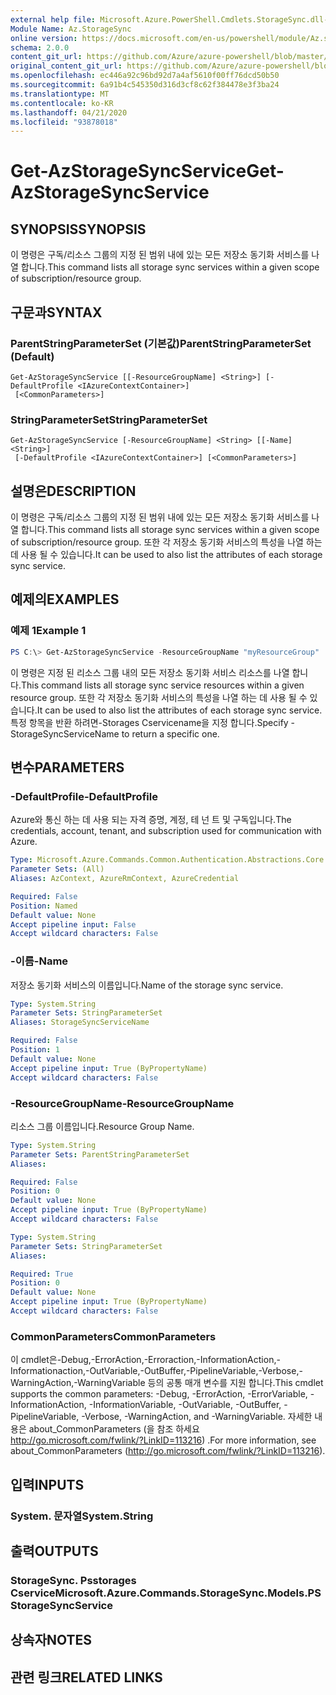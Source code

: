```yaml
---
external help file: Microsoft.Azure.PowerShell.Cmdlets.StorageSync.dll-Help.xml
Module Name: Az.StorageSync
online version: https://docs.microsoft.com/en-us/powershell/module/Az.storagesync/get-Azstoragesyncservice
schema: 2.0.0
content_git_url: https://github.com/Azure/azure-powershell/blob/master/src/StorageSync/StorageSync/help/Get-AzStorageSyncService.md
original_content_git_url: https://github.com/Azure/azure-powershell/blob/master/src/StorageSync/StorageSync/help/Get-AzStorageSyncService.md
ms.openlocfilehash: ec446a92c96bd92d7a4af5610f00ff76dcd50b50
ms.sourcegitcommit: 6a91b4c545350d316d3cf8c62f384478e3f3ba24
ms.translationtype: MT
ms.contentlocale: ko-KR
ms.lasthandoff: 04/21/2020
ms.locfileid: "93878018"
---
```

# <span data-ttu-id="00e33-101">Get-AzStorageSyncService</span><span class="sxs-lookup"><span data-stu-id="00e33-101">Get-AzStorageSyncService</span></span>

## <span data-ttu-id="00e33-102">SYNOPSIS</span><span class="sxs-lookup"><span data-stu-id="00e33-102">SYNOPSIS</span></span>
<span data-ttu-id="00e33-103">이 명령은 구독/리소스 그룹의 지정 된 범위 내에 있는 모든 저장소 동기화 서비스를 나열 합니다.</span><span class="sxs-lookup"><span data-stu-id="00e33-103">This command lists all storage sync services within a given scope of subscription/resource group.</span></span>

## <span data-ttu-id="00e33-104">구문과</span><span class="sxs-lookup"><span data-stu-id="00e33-104">SYNTAX</span></span>

### <span data-ttu-id="00e33-105">ParentStringParameterSet (기본값)</span><span class="sxs-lookup"><span data-stu-id="00e33-105">ParentStringParameterSet (Default)</span></span>
```
Get-AzStorageSyncService [[-ResourceGroupName] <String>] [-DefaultProfile <IAzureContextContainer>]
 [<CommonParameters>]
```

### <span data-ttu-id="00e33-106">StringParameterSet</span><span class="sxs-lookup"><span data-stu-id="00e33-106">StringParameterSet</span></span>
```
Get-AzStorageSyncService [-ResourceGroupName] <String> [[-Name] <String>]
 [-DefaultProfile <IAzureContextContainer>] [<CommonParameters>]
```

## <span data-ttu-id="00e33-107">설명은</span><span class="sxs-lookup"><span data-stu-id="00e33-107">DESCRIPTION</span></span>
<span data-ttu-id="00e33-108">이 명령은 구독/리소스 그룹의 지정 된 범위 내에 있는 모든 저장소 동기화 서비스를 나열 합니다.</span><span class="sxs-lookup"><span data-stu-id="00e33-108">This command lists all storage sync services within a given scope of subscription/resource group.</span></span> <span data-ttu-id="00e33-109">또한 각 저장소 동기화 서비스의 특성을 나열 하는 데 사용 될 수 있습니다.</span><span class="sxs-lookup"><span data-stu-id="00e33-109">It can be used to also list the attributes of each storage sync service.</span></span>

## <span data-ttu-id="00e33-110">예제의</span><span class="sxs-lookup"><span data-stu-id="00e33-110">EXAMPLES</span></span>

### <span data-ttu-id="00e33-111">예제 1</span><span class="sxs-lookup"><span data-stu-id="00e33-111">Example 1</span></span>
```powershell
PS C:\> Get-AzStorageSyncService -ResourceGroupName "myResourceGroup"
```

<span data-ttu-id="00e33-112">이 명령은 지정 된 리소스 그룹 내의 모든 저장소 동기화 서비스 리소스를 나열 합니다.</span><span class="sxs-lookup"><span data-stu-id="00e33-112">This command lists all storage sync service resources within a given resource group.</span></span> <span data-ttu-id="00e33-113">또한 각 저장소 동기화 서비스의 특성을 나열 하는 데 사용 될 수 있습니다.</span><span class="sxs-lookup"><span data-stu-id="00e33-113">It can be used to also list the attributes of each storage sync service.</span></span> <span data-ttu-id="00e33-114">특정 항목을 반환 하려면-Storages<c13> Cservicename을 지정 합니다.</span><span class="sxs-lookup"><span data-stu-id="00e33-114">Specify -StorageSyncServiceName to return a specific one.</span></span>

## <span data-ttu-id="00e33-115">변수</span><span class="sxs-lookup"><span data-stu-id="00e33-115">PARAMETERS</span></span>

### <span data-ttu-id="00e33-116">-DefaultProfile</span><span class="sxs-lookup"><span data-stu-id="00e33-116">-DefaultProfile</span></span>
<span data-ttu-id="00e33-117">Azure와 통신 하는 데 사용 되는 자격 증명, 계정, 테 넌 트 및 구독입니다.</span><span class="sxs-lookup"><span data-stu-id="00e33-117">The credentials, account, tenant, and subscription used for communication with Azure.</span></span>

```yaml
Type: Microsoft.Azure.Commands.Common.Authentication.Abstractions.Core.IAzureContextContainer
Parameter Sets: (All)
Aliases: AzContext, AzureRmContext, AzureCredential

Required: False
Position: Named
Default value: None
Accept pipeline input: False
Accept wildcard characters: False
```

### <span data-ttu-id="00e33-118">-이름</span><span class="sxs-lookup"><span data-stu-id="00e33-118">-Name</span></span>
<span data-ttu-id="00e33-119">저장소 동기화 서비스의 이름입니다.</span><span class="sxs-lookup"><span data-stu-id="00e33-119">Name of the storage sync service.</span></span>

```yaml
Type: System.String
Parameter Sets: StringParameterSet
Aliases: StorageSyncServiceName

Required: False
Position: 1
Default value: None
Accept pipeline input: True (ByPropertyName)
Accept wildcard characters: False
```

### <span data-ttu-id="00e33-120">-ResourceGroupName</span><span class="sxs-lookup"><span data-stu-id="00e33-120">-ResourceGroupName</span></span>
<span data-ttu-id="00e33-121">리소스 그룹 이름입니다.</span><span class="sxs-lookup"><span data-stu-id="00e33-121">Resource Group Name.</span></span>

```yaml
Type: System.String
Parameter Sets: ParentStringParameterSet
Aliases:

Required: False
Position: 0
Default value: None
Accept pipeline input: True (ByPropertyName)
Accept wildcard characters: False
```

```yaml
Type: System.String
Parameter Sets: StringParameterSet
Aliases:

Required: True
Position: 0
Default value: None
Accept pipeline input: True (ByPropertyName)
Accept wildcard characters: False
```

### <span data-ttu-id="00e33-122">CommonParameters</span><span class="sxs-lookup"><span data-stu-id="00e33-122">CommonParameters</span></span>
<span data-ttu-id="00e33-123">이 cmdlet은-Debug,-ErrorAction,-Erroraction,-InformationAction,-Informationaction,-OutVariable,-OutBuffer,-PipelineVariable,-Verbose,-WarningAction,-WarningVariable 등의 공통 매개 변수를 지원 합니다.</span><span class="sxs-lookup"><span data-stu-id="00e33-123">This cmdlet supports the common parameters: -Debug, -ErrorAction, -ErrorVariable, -InformationAction, -InformationVariable, -OutVariable, -OutBuffer, -PipelineVariable, -Verbose, -WarningAction, and -WarningVariable.</span></span> <span data-ttu-id="00e33-124">자세한 내용은 about_CommonParameters (을 참조 하세요 http://go.microsoft.com/fwlink/?LinkID=113216) .</span><span class="sxs-lookup"><span data-stu-id="00e33-124">For more information, see about_CommonParameters (http://go.microsoft.com/fwlink/?LinkID=113216).</span></span>

## <span data-ttu-id="00e33-125">입력</span><span class="sxs-lookup"><span data-stu-id="00e33-125">INPUTS</span></span>

### <span data-ttu-id="00e33-126">System. 문자열</span><span class="sxs-lookup"><span data-stu-id="00e33-126">System.String</span></span>

## <span data-ttu-id="00e33-127">출력</span><span class="sxs-lookup"><span data-stu-id="00e33-127">OUTPUTS</span></span>

### <span data-ttu-id="00e33-128">StorageSync. Psstorages Cservice</span><span class="sxs-lookup"><span data-stu-id="00e33-128">Microsoft.Azure.Commands.StorageSync.Models.PSStorageSyncService</span></span>

## <span data-ttu-id="00e33-129">상속자</span><span class="sxs-lookup"><span data-stu-id="00e33-129">NOTES</span></span>

## <span data-ttu-id="00e33-130">관련 링크</span><span class="sxs-lookup"><span data-stu-id="00e33-130">RELATED LINKS</span></span>

